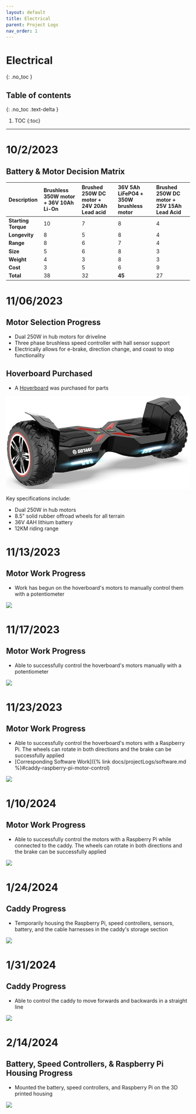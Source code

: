 ```yaml
---
layout: default
title: Electrical
parent: Project Logs
nav_order: 1
---
```

# Electrical
{: .no_toc }

## Table of contents
{: .no_toc .text-delta }

1. TOC
{:toc}
---

# 10/2/2023
## Battery & Motor Decision Matrix

| Description | Brushless 350W motor + 36V 10Ah Li-On | Brushed 250W DC motor + 24V 20Ah Lead acid | 36V 5Ah LiFePO4 +  350W brushless motor | Brushed 250W DC motor + 25V 15Ah Lead Acid |
|:--------------------|:-------------------|:-------------------|:-------------------|:--------------------|
| **Starting Torque** | 10 | 7 | 8 | 4 |
| **Longevity** | 8 | 5 | 8 | 4 |
| **Range** | 8 | 6 | 7 | 4 |
| **Size** | 5 | 6 | 8 | 3 |
| **Weight** | 4 | 3 | 8 | 3 |
| **Cost** | 3 | 5 | 6 | 9 |
| **Total** | 38 | 32 | **45** | 27 |

# 11/06/2023
## Motor Selection Progress
* Dual 250W in hub motors for driveline
* Three phase brushless speed controller with hall sensor support
* Electrically allows for e-brake, direction change, and coast to stop functionality

## Hoverboard Purchased
* A [Hoverboard](https://www.amazon.ca/dp/B09NDKKBH8?language=en-CA&ref_=cm_sw_r_apin_dp_FCHVW3Y5VHK1D3ENJAW9&th=1) was purchased for parts

![](../../assets/images/hoverboardNew.png)

Key specifications include:
* Dual 250W in hub motors
* 8.5" solid rubber offroad wheels for all terrain
* 36V 4AH lithium battery
* 12KM riding range

# 11/13/2023
## Motor Work Progress
* Work has begun on the hoverboard's motors to manually control them with a potentiometer

![](../../assets/images/hoverboardWorkStarts.png)

# 11/17/2023
## Motor Work Progress
* Able to successfully control the hoverboard's motors manually with a potentiometer

![](../../assets/images/hoverboardWorkMotorControl.gif)

# 11/23/2023
## Motor Work Progress
* Able to successfully control the hoverboard's motors with a Raspberry Pi. The wheels can rotate in both directions and the brake can be successfully applied
* [Corresponding Software Work]({% link docs/projectLogs/software.md %}#caddy-raspberry-pi-motor-control)

![](../../assets/images/hoverboardMotorRPI.gif)

# 1/10/2024
## Motor Work Progress
* Able to successfully control the motors with a Raspberry Pi while connected to the caddy. The wheels can rotate in both directions and the brake can be successfully applied

![](../../assets/images/wheelMotorControl.gif)

# 1/24/2024
## Caddy Progress
* Temporarily housing the Raspberry Pi, speed controllers, sensors, battery, and the cable harnesses in the caddy's storage section

![](../../assets/images/tempElectricalHousing.png)

# 1/31/2024
## Caddy Progress
* Able to control the caddy to move forwards and backwards in a straight line

![](../../assets/images/caddyMovingForwardsBackwards.gif)

# 2/14/2024
## Battery, Speed Controllers, & Raspberry Pi Housing Progress
* Mounted the battery, speed controllers, and Raspberry Pi on the 3D printed housing

![](../../assets/images/batterySpeedControllersRPIHousing.png)